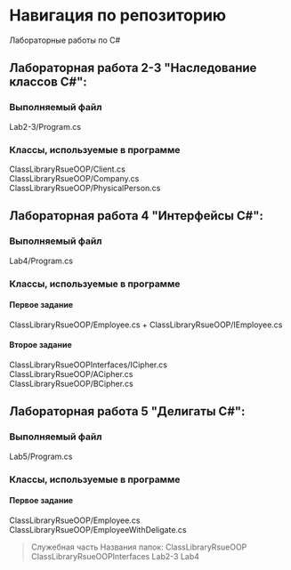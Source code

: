 # Навигация по репозиторию
Лабораторные работы по C#  

## Лабораторная работа 2-3 "Наследование классов C#":
### Выполняемый файл 
Lab2-3/Program.cs 
### Классы, используемые в программе
ClassLibraryRsueOOP/Client.cs  
ClassLibraryRsueOOP/Company.cs  
ClassLibraryRsueOOP/PhysicalPerson.cs  
  
  
## Лабораторная работа 4 "Интерфейсы C#":
### Выполняемый файл 
Lab4/Program.cs  
### Классы, используемые в программе
#### Первое задание
ClassLibraryRsueOOP/Employee.cs + ClassLibraryRsueOOP/IEmployee.cs  
  
#### Второе задание
ClassLibraryRsueOOPInterfaces/ICipher.cs  
ClassLibraryRsueOOP/ACipher.cs  
ClassLibraryRsueOOP/BCipher.cs  

## Лабораторная работа 5 "Делигаты C#":
### Выполняемый файл 
Lab5/Program.cs  
### Классы, используемые в программе
#### Первое задание
ClassLibraryRsueOOP/Employee.cs
ClassLibraryRsueOOP/EmployeeWithDeligate.cs
  

>Служебная часть  Названия папок:  ClassLibraryRsueOOP ClassLibraryRsueOOPInterfaces Lab2-3 Lab4

